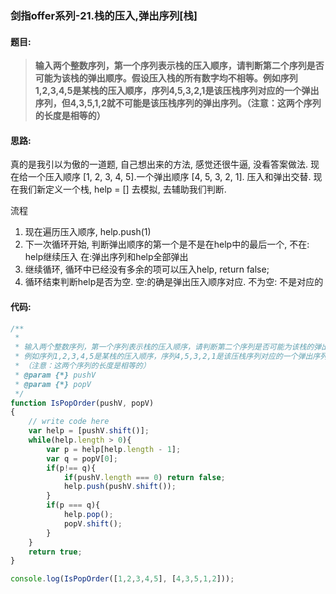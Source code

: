 ### 剑指offer系列-21.栈的压入,弹出序列[栈]
#### 题目:
>**输入两个整数序列，第一个序列表示栈的压入顺序，请判断第二个序列是否可能为该栈的弹出顺序。假设压入栈的所有数字均不相等。例如序列1,2,3,4,5是某栈的压入顺序，序列4,5,3,2,1是该压栈序列对应的一个弹出序列，但4,3,5,1,2就不可能是该压栈序列的弹出序列。（注意：这两个序列的长度是相等的）**
#### 思路:
真的是我引以为傲的一道题, 自己想出来的方法, 感觉还很牛逼, 没看答案做法.
现在给一个压入顺序 [1, 2, 3, 4, 5].一个弹出顺序 [4, 5, 3, 2, 1]. 压入和弹出交替.
现在我们新定义一个栈, help = [] 去模拟, 去辅助我们判断.

流程
1. 现在遍历压入顺序, help.push(1)
2. 下一次循环开始, 判断弹出顺序的第一个是不是在help中的最后一个, 不在: help继续压入 在:弹出序列和help全部弹出
3. 继续循环, 循环中已经没有多余的项可以压入help, return false;
4. 循环结束判断help是否为空. 空:的确是弹出压入顺序对应. 不为空: 不是对应的

#### 代码:
```javascript
/**
 * 
 * 输入两个整数序列，第一个序列表示栈的压入顺序，请判断第二个序列是否可能为该栈的弹出顺序。假设压入栈的所有数字均不相等。
 * 例如序列1,2,3,4,5是某栈的压入顺序，序列4,5,3,2,1是该压栈序列对应的一个弹出序列，但4,3,5,1,2就不可能是该压栈序列的弹出序列。
 * （注意：这两个序列的长度是相等的）
 * @param {*} pushV 
 * @param {*} popV 
 */
function IsPopOrder(pushV, popV)
{
    // write code here
    var help = [pushV.shift()];
    while(help.length > 0){
        var p = help[help.length - 1];
        var q = popV[0];
        if(p!== q){
            if(pushV.length === 0) return false;
            help.push(pushV.shift());
        }
        if(p === q){
            help.pop();
            popV.shift();
        }
    }
    return true;
}

console.log(IsPopOrder([1,2,3,4,5], [4,3,5,1,2]));
```